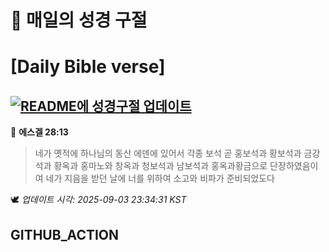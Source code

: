 # 🙏 매일의 성경 구절
# [Daily Bible verse]
## [![README에 성경구절 업데이트](https://github.com/DONGSUKA/first_test/actions/workflows/update-readme-bible.yml/badge.svg)](https://github.com/DONGSUKA/first_test/actions/workflows/update-readme-bible.yml)
<!-- START_BIBLE_VERSE -->
📖 **에스겔 28:13**
> 네가 옛적에 하나님의 동산 에덴에 있어서 각종 보석 곧 홍보석과 황보석과 금강석과 황옥과 홍마노와 창옥과 청보석과 남보석과 홍옥과황금으로 단장하였음이여 네가 지음을 받던 날에 너를 위하여 소고와 비파가 준비되었도다

🕊️ _업데이트 시각: 2025-09-03 23:34:31 KST_
  <!-- END_BIBLE_VERSE -->
## GITHUB_ACTION
